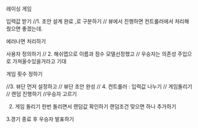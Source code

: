 레이싱 게임

입력값 받기 //1. 초안 설계 완료
,로 구분하기 // 뷰에서 진행하면 컨트롤러에서 처리해줬으면 좋겠는데.

에러나면 처리하기

사용자 정의하기
// 2. 해쉬맵으로 이름과 점수 모델선정했고
// 우승자는 의존성 주입으로 가져올수있을거라고 기대

게임 횟수 정하기

//3. 뷰단 먼저 설정하고
// 뷰단 초안 완성
// 4. 컨트롤러 : 입력값 나누기
// 게임돌리기
// 랜덤 진행하기
//우승자 고르기

2. 게임 돌리기
한번 돌리면서 랜덤값 확인하기
랜덤조건 맞으면 
하나 추가하기

3.경기 종료 후 우승자 발표하기

